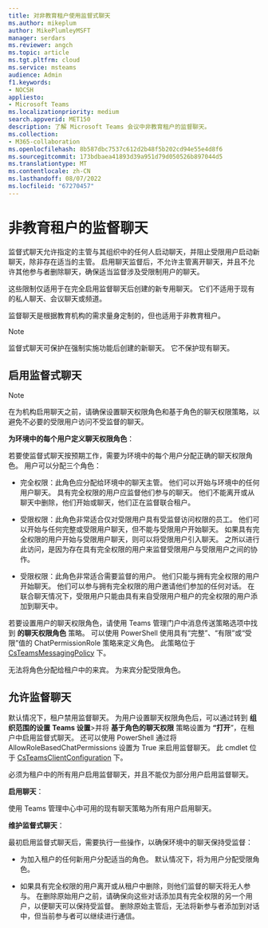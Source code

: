 ```yaml
---
title: 对非教育租户使用监督式聊天
ms.author: mikeplum
author: MikePlumleyMSFT
manager: serdars
ms.reviewer: angch
ms.topic: article
ms.tgt.pltfrm: cloud
ms.service: msteams
audience: Admin
f1.keywords:
- NOCSH
appliesto:
- Microsoft Teams
ms.localizationpriority: medium
search.appverid: MET150
description: 了解 Microsoft Teams 会议中非教育租户的监督聊天。
ms.collection:
- M365-collaboration
ms.openlocfilehash: 8b587dbc7537c612d2b48f5b202cd94e55e4d8f6
ms.sourcegitcommit: 173bdbaea41893d39a951d79d050526b897044d5
ms.translationtype: MT
ms.contentlocale: zh-CN
ms.lasthandoff: 08/07/2022
ms.locfileid: "67270457"
---
```

# <a name="supervised-chats-for-non-educational-tenants"></a>非教育租户的监督聊天

监督式聊天允许指定的主管与其组织中的任何人启动聊天，并阻止受限用户启动新聊天，除非存在适当的主管。 启用聊天监督后，不允许主管离开聊天，并且不允许其他参与者删除聊天，确保适当监督涉及受限制用户的聊天。

这些限制仅适用于在完全启用监督聊天后创建的新专用聊天。 它们不适用于现有的私人聊天、会议聊天或频道。

监督聊天是根据教育机构的需求量身定制的，但也适用于非教育租户。

> [!NOTE]
> 监督式聊天可保护在强制实施功能后创建的新聊天。 它不保护现有聊天。

## <a name="enable-supervised-chat"></a>启用监督式聊天

> [!NOTE]
> 在为机构启用聊天之前，请确保设置聊天权限角色和基于角色的聊天权限策略，以避免不必要的受限用户访问不受监督的聊天。

**为环境中的每个用户定义聊天权限角色**：

若要使监督式聊天按预期工作，需要为环境中的每个用户分配正确的聊天权限角色。 用户可以分配三个角色：

- 完全权限：此角色应分配给环境中的聊天主管。 他们可以开始与环境中的任何用户聊天。 具有完全权限的用户应监督他们参与的聊天。 他们不能离开或从聊天中删除，他们开始或聊天，他们正在监督联合租户。

- 受限权限：此角色非常适合仅对受限用户具有受监督访问权限的员工。 他们可以开始与任何完整或受限用户聊天，但不能与受限用户开始聊天。 如果具有完全权限的用户开始与受限用户聊天，则可以将受限用户引入聊天。 之所以进行此访问，是因为存在具有完全权限的用户来监督受限用户与受限用户之间的协作。

- 受限权限：此角色非常适合需要监督的用户。 他们只能与拥有完全权限的用户开始聊天。 他们可以参与拥有完全权限的用户邀请他们参加的任何对话。 在联合聊天情况下，受限用户只能由具有来自受限用户租户的完全权限的用户添加到聊天中。

若要设置用户的聊天权限角色，请使用 Teams 管理门户中消息传送策略选项中找到 **的聊天权限角色** 策略。 可以使用 PowerShell 使用具有“完整”、“有限”或“受限”值的 ChatPermissionRole 策略来定义角色。 此策略位于 [CsTeamsMessagingPolicy](/powershell/module/skype/set-csteamsmessagingpolicy) 下。

无法将角色分配给租户中的来宾。 为来宾分配受限角色。

## <a name="allow-supervised-chat"></a>允许监督聊天

默认情况下，租户禁用监督聊天。 为用户设置聊天权限角色后，可以通过转到 **组织范围的设置** **Teams 设置**\>并将 **基于角色的聊天权限** 策略设置为 **“打开**”，在租户中启用监督式聊天。 还可以使用 PowerShell 通过将 AllowRoleBasedChatPermissions 设置为 True 来启用监督聊天。 此 cmdlet 位于 [CsTeamsClientConfiguration](/powershell/module/skype/set-csteamsclientconfiguration) 下。

必须为租户中的所有用户启用监督聊天，并且不能仅为部分用户启用监督聊天。

**启用聊天**：

使用 Teams 管理中心中可用的现有聊天策略为所有用户启用聊天。

**维护监督式聊天**：

最初启用监督式聊天后，需要执行一些操作，以确保环境中的聊天保持受监督：

- 为加入租户的任何新用户分配适当的角色。 默认情况下，将为用户分配受限角色。

- 如果具有完全权限的用户离开或从租户中删除，则他们监督的聊天将无人参与。 在删除原始用户之前，请确保向这些对话添加具有完全权限的另一个用户，以便聊天可以保持受监督。 删除原始主管后，无法将新参与者添加到对话中，但当前参与者可以继续进行通信。
